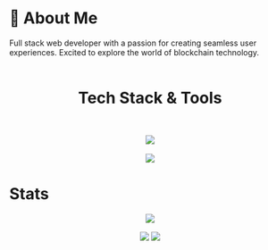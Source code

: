 # 💫 About Me
Full stack web developer with a passion for creating seamless user experiences. Excited to explore the world of blockchain technology.
<br/>
<br/>
<h1 align="center">Tech Stack & Tools</h1>
<br/>
<p align="center">
   <a href="https://skillicons.dev">
    <img src="https://skillicons.dev/icons?&i=bun,js,css,ts,tailwind,html,python,solidity,rust,nextjs,react,php,nodejs,bots,elysia,express,fastapi,jquery,tauri,docker,ubuntu,nginx,figma,firebase,git,github,gmail,instagram,ipfs,kali,linkedin,mongodb,npm,postman,powershell,rabbitmq,redis,regex,sentry,twitter,vercel,vite,vscode,windows,webpack,yarn,androidstudio" />
  </a>
  <br/>
  <br/>
  <img src="https://komarev.com/ghpvc/?username=Jayke770&color=blueviolet"/>
</p>

# Stats

<p align="center">
   <img src="https://streak-stats.demolab.com?user=jayke770&theme=transparent&hide_border=true"/>
</p>
<p align="center">
   <img align="center" src="https://github-readme-stats.vercel.app/api?username=Jayke770&show_icons=true&theme=transparent&hide_border=true"> 
   <img align="center" src="https://github-readme-stats.vercel.app/api/top-langs/?username=Jayke770&layout=normal&theme=transparent&hide_border=true">
</p>
